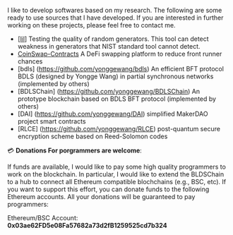 I like to develop softwares based on my research. The following are some ready to use sources that I have developed. If you are interested in further working on these projects, please feel free to contact me.

- [[lil](https://github.com/yonggewang/lil)] Testing the quality of random generators. This tool can detect weakness in generators that NIST standard tool cannot detect.
- [CoinSwap-Contracts](https://github.com/coinswapapp) A DeFi swapping platform to reduce front runner chances
- [bdls] (https://github.com/yonggewang/bdls) An efficient BFT protocol BDLS (designed by Yongge Wang) in partial synchronous networks (implemented by others)
- [BDLSChain] (https://github.com/yonggewang/BDLSChain) An prototype blockchain based on BDLS BFT protocol (implemented by others)
- [DAI] (https://github.com/yonggewang/DAI) simplified MakerDAO project smart contracts
- [RLCE] (https://github.com/yonggewang/RLCE) post-quantum secure encryption scheme based on Reed-Solomon codes


💳 **Donations For porgrammers are welcome**:

If funds are available, I would like to pay some high quality programmers to work on the blockchain. In particular, I would like to extend the BLDSChain to a hub to connect all Ethereum compatible blochchains (e.g., BSC, etc). 
If you want to support this effort, you can donate funds to the following Ethereum accounts. All your donations will be guaranteed to pay programmers:

Ethereum/BSC Account: **0x03ae62FD5e08Fa57682a73d2fB1259525cd7b324**  
